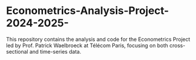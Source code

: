 # Econometrics-Analysis-Project-2024-2025-
This repository contains the analysis and code for the Econometrics Project led by Prof. Patrick Waelbroeck at Télécom Paris, focusing on both cross-sectional and time-series data.
